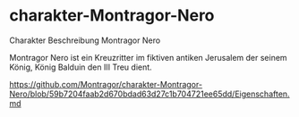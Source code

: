 # charakter-Montragor-Nero
Charakter Beschreibung Montragor Nero

Montragor Nero ist ein Kreuzritter im fiktiven antiken Jerusalem der seinem König, König Balduin den III Treu dient.

https://github.com/Montragor/charakter-Montragor-Nero/blob/59b7204faab2d670bdad63d27c1b704721ee65dd/Eigenschaften.md
